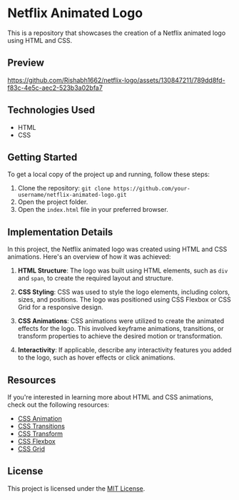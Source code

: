 # Netflix Animated Logo

This is a repository that showcases the creation of a Netflix animated logo using HTML and CSS.

## Preview

https://github.com/Rishabh1662/netflix-logo/assets/130847211/789dd8fd-f83c-4e5c-aec2-523b3a02bfa7

## Technologies Used

- HTML
- CSS

## Getting Started

To get a local copy of the project up and running, follow these steps:

1. Clone the repository: `git clone https://github.com/your-username/netflix-animated-logo.git`
2. Open the project folder.
3. Open the `index.html` file in your preferred browser.

## Implementation Details

In this project, the Netflix animated logo was created using HTML and CSS animations. Here's an overview of how it was achieved:

1. **HTML Structure**: The logo was built using HTML elements, such as `div` and `span`, to create the required layout and structure.

2. **CSS Styling**: CSS was used to style the logo elements, including colors, sizes, and positions. The logo was positioned using CSS Flexbox or CSS Grid for a responsive design.

3. **CSS Animations**: CSS animations were utilized to create the animated effects for the logo. This involved keyframe animations, transitions, or transform properties to achieve the desired motion or transformation.

4. **Interactivity**: If applicable, describe any interactivity features you added to the logo, such as hover effects or click animations.

## Resources

If you're interested in learning more about HTML and CSS animations, check out the following resources:

- [CSS Animation](https://developer.mozilla.org/en-US/docs/Web/CSS/CSS_Animations)
- [CSS Transitions](https://developer.mozilla.org/en-US/docs/Web/CSS/CSS_Transitions)
- [CSS Transform](https://developer.mozilla.org/en-US/docs/Web/CSS/transform)
- [CSS Flexbox](https://developer.mozilla.org/en-US/docs/Web/CSS/CSS_Flexible_Box_Layout)
- [CSS Grid](https://developer.mozilla.org/en-US/docs/Web/CSS/CSS_Grid_Layout)

## License

This project is licensed under the [MIT License](LICENSE).

